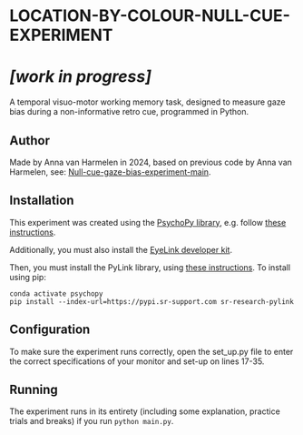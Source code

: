 # LOCATION-BY-COLOUR-NULL-CUE-EXPERIMENT

# ***[work in progress]***

A temporal visuo-motor working memory task, designed to measure gaze bias during a non-informative retro cue, programmed in Python.

## Author
Made by Anna van Harmelen in 2024, based on previous code by Anna van Harmelen, see: [Null-cue-gaze-bias-experiment-main](https://github.com/annavanharmelen/Null-cue-gaze-bias-experiment).

## Installation
This experiment was created using the [PsychoPy library](https://www.psychopy.org), e.g. follow [these instructions](https://www.psychopy.org/download.html).

Additionally, you must also install the [EyeLink developer kit](https://www.sr-research.com/support/thread-13.html).

Then, you must install the PyLink library, using [these instructions](https://www.sr-research.com/support/thread-48.html).
To install using pip:

```
conda activate psychopy
pip install --index-url=https://pypi.sr-support.com sr-research-pylink
```

## Configuration
To make sure the experiment runs correctly, open the set_up.py file to enter the correct specifications of your monitor and set-up on lines 17-35.

## Running
The experiment runs in its entirety (including some explanation, practice trials and breaks) if you run `python main.py`.
